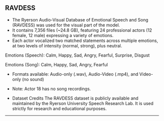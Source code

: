 ## RAVDESS ##
- The Ryerson Audio-Visual Database of Emotional Speech and Song (RAVDESS) was used for the visual part of the model.
- It contains 7,356 files (~24.8 GB), featuring 24 professional actors (12 female, 12 male) expressing a variety of emotions.
- Each actor vocalized two matched statements across multiple emotions, at two levels of intensity (normal, strong), plus neutral.

Emotions (Speech): Calm, Happy, Sad, Angry, Fearful, Surprise, Disgust

Emotions (Song): Calm, Happy, Sad, Angry, Fearful

- Formats available: Audio-only (.wav), Audio-Video (.mp4), and Video-only (no sound)

- Note: Actor 18 has no song recordings.

- Dataset Credits
The RAVDESS dataset is publicly available and maintained by the Ryerson University Speech Research Lab.
It is used strictly for research and educational purposes.

---
